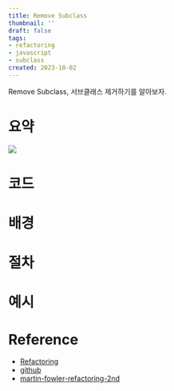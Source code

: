```yaml
---
title: Remove Subclass
thumbnail: ''
draft: false
tags:
- refactoring
- javascript
- subclass
created: 2023-10-02
---
```


Remove Subclass, 서브클래스 제거하기를 알아보자.

# 요약

![](Screen%20Shot%202023-10-02%20at%205.12.31%20PM.png)

# 코드

# 배경

# 절차

# 예시

# Reference

* [Refactoring](https://product.kyobobook.co.kr/detail/S000001810241)
* [github](https://github.com/WegraLee/Refactoring)
* [martin-fowler-refactoring-2nd](https://github.com/wickedwukong/martin-fowler-refactoring-2nd)
